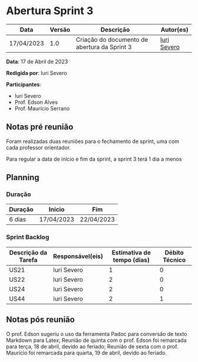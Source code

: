 # Abertura Sprint 3

|  **Data**  | **Versão** | **Descrição** | **Autor(es)** |
| ---------- | ---------- | ------------- | ------------- |
| 17/04/2023 |  1.0   | Criação do documento de abertura da Sprint 3 | [Iuri Severo](https://github.com/iurisevero) |

**Data**: 17 de Abril de 2023

**Redigida por**: Iuri Severo

**Participantes**: 
* Iuri Severo
* Prof. Edson Alves
* Prof. Maurício Serrano

## Notas pré reunião

Foram realizadas duas reuniões para o fechamento de sprint, uma com cada professor orientador.

Para regular a data de início e fim da sprint, a sprint 3 terá 1 dia a menos

## Planning

### Duração

| Duração |   Início   |     Fim    |
| ------- | ---------- | ---------- |
| 6 dias  | 17/04/2023 | 22/04/2023 |

### Sprint Backlog

| Descrição da Tarefa | Responsável(eis) | Estimativa de tempo (dias) | Débito Técnico |
| ------------------- | ---------------- | -------------------------- | -------------- |
| US21 | Iuri Severo | 1 | 0 |
| US22 | Iuri Severo | 2 | 0 |
| US24 | Iuri Severo | 2 | 0 |
| US44 | Iuri Severo | 2 | 1 |

## Notas pós reunião

O prof. Edson sugeriu o uso da ferramenta Padoc para conversão de texto Markdown para Latex; 
Reunião de quinta com o prof. Edson foi remarcada para terça, 18 de abril, devido ao feriado;
Reunião de sexta com o prof. Maurício foi remarcada para quarta, 19 de abril, devido ao feriado.